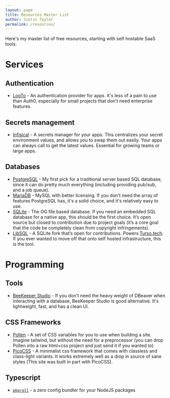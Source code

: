 ```yaml
---
layout: page
title: Resources Master List
author: Justin Taylor
permalink: /resources/
---
```


Here's my master list of free resources, starting with self hostable SaaS tools.

# Services

## Authentication

- [LogTo](https://logto.io) - An authentication provider for apps. It's less of a pain to use than Auth0, especially for small projects that don't need enterprise features.

## Secrets management

- [Infisical](https://infisical.com) - A secrets manager for your apps. This centralizes your secret environment values, and allows you to swap them out easily. Your apps can always call to get the latest values. Essential for growing teams or large apps.

## Databases

- [PostgreSQL](https://www.postgresql.org/) - My first pick for a traditional server based SQL database, since it can do pretty much everything (including providing pub/sub, and a job queue).
- [MariaDB](http://mariadb.com) - MySQL with better licensing. If you don't need the array of features PostgreSQL has, it's a solid choice, and it's relatively easy to use.
- [SQLite](https://www.sqlite.org) - The OG file based database. If you need an embedded SQL database for a native app, this should be the first choice. It’s open source but closed to contribution due to project goals (it’s a core goal that the code be completely clean from copyright infringements).
- [LibSQL](https://github.com/tursodatabase/libsql) - A SQLite fork that’s open for contributions. Powers [Turso.tech](https://turso.tech). If you ever wanted to move off that onto self hosted infrastructure, this is the tool.

# Programming

## Tools

- [BeeKeeper Studio](https://www.beekeeperstudio.io/get-community) - If you don't need the heavy weight of DBeaver when interacting with a database, BeeKeeper Studio is good alternative. It's lightweight, fast, and has a clean UI.

## CSS Frameworks

- [Pollen](https://www.pollen.style) - A set of CSS variables for you to use when building a site. Imagine tailwind, but without the need for a preprocessor (you can drop Pollen into a raw html+css project and just send it if you wanted to)
- [PicoCSS](https://picocss.com) - A minimalist css framework that comes with classless and class-light variants. It works extremely well as a drop in source of sane styles (This site was built in part with PicoCSS).

## Typescript

- [`pkgroll`](https://github.com/privatenumber/pkgroll) - a zero config bundler for your NodeJS packages
